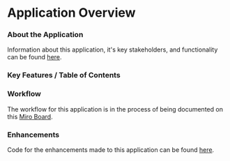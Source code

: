 # Application Overview

### About the Application

Information about this application, it's key stakeholders, and functionality can be found [here](https://austinmobility.io/projects/145). 

### Key Features / Table of Contents

### Workflow

The workflow for this application is in the process of being documented on this [Miro Board](https://miro.com/app/board/o9J_lPd0yrU=/).

### Enhancements

Code for the enhancements made to this application can be found [here](https://github.com/cityofaustin/atd-knack/tree/master/code/vza). 

